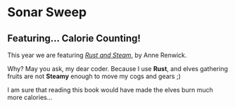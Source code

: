 # Sonar Sweep #

## Featuring... Calorie Counting! ##

This year we are featuring [*Rust and Steam*](https://www.amazon.com.au/Rust-Steam-Anne-Renwick/dp/1948359111), by Anne Renwick. 

Why? May you ask, my dear coder. Because I use **Rust**, and elves gathering fruits are not **Steamy** enough to move my cogs and gears ;)

I am sure that reading this book would have made the elves burn much more calories...
